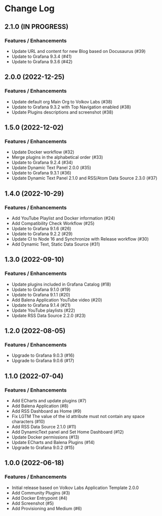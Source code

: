 # Change Log

## 2.1.0 (IN PROGRESS)

### Features / Enhancements

- Update URL and content for new Blog based on Docusaurus (#39)
- Update to Grafana 9.3.4 (#41)
- Update to Grafana 9.3.6 (#42)

## 2.0.0 (2022-12-25)

### Features / Enhancements

- Update default org Main Org to Volkov Labs (#38)
- Update to Grafana 9.3.2 with Top Navigation enabled (#38)
- Update Plugins descriptions and screenshot (#38)

## 1.5.0 (2022-12-02)

### Features / Enhancements

- Update Docker workflow (#32)
- Merge plugins in the alphabetical order (#33)
- Update to Grafana 9.2.4 (#34)
- Update Dynamic Text Panel 2.0.0 (#35)
- Update to Grafana 9.3.1 (#36)
- Update Dynamic Text Panel 2.1.0 and RSS/Atom Data Source 2.3.0 (#37)

## 1.4.0 (2022-10-29)

### Features / Enhancements

- Add YouTube Playlist and Docker information (#24)
- Add Compatibility Check Workflow (#25)
- Update to Grafana 9.1.6 (#26)
- Update to Grafana 9.2.2 (#29)
- Update CI to Node 16 and Synchronize with Release workflow (#30)
- Add Dynamic Text, Static Data Source (#31)

## 1.3.0 (2022-09-10)

### Features / Enhancements

- Update plugins included in Grafana Catalog (#18)
- Update to Grafana 9.1.0 (#19)
- Update to Grafana 9.1.1 (#20)
- Add Balena Application YouTube video (#20)
- Update to Grafana 9.1.4 (#21)
- Update YouTube playlists (#22)
- Update RSS Data Source 2.2.0 (#23)

## 1.2.0 (2022-08-05)

### Features / Enhancements

- Upgrade to Grafana 9.0.3 (#16)
- Upgrade to Grafana 9.0.6 (#17)

## 1.1.0 (2022-07-04)

### Features / Enhancements

- Add ECharts and update plugins (#7)
- Add Balena Application (#8)
- Add RSS Dashboard as Home (#9)
- Fix LGTM The value of the id attribute must not contain any space characters (#10)
- Add RSS Data Source 2.1.0 (#11)
- Add DynamicText panel and Set Home Dashboard (#12)
- Update Docker permissions (#13)
- Update ECharts and Balena Plugins (#14)
- Upgrade to Grafana 9.0.2 (#15)

## 1.0.0 (2022-06-18)

### Features / Enhancements

- Initial release based on Volkov Labs Application Template 2.0.0
- Add Community Plugins (#3)
- Add Docker Entrypoint (#4)
- Add Screenshot (#5)
- Add Provisioning and Medium (#6)
